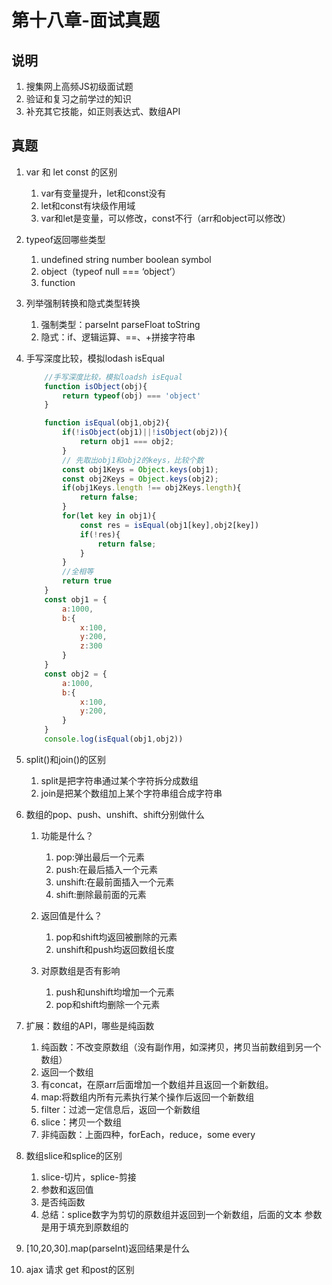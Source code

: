 # 第十八章-面试真题
## 说明
1. 搜集网上高频JS初级面试题
2. 验证和复习之前学过的知识
3. 补充其它技能，如正则表达式、数组API

## 真题
1. var 和 let const 的区别
    1. var有变量提升，let和const没有
    2. let和const有块级作用域
    3. var和let是变量，可以修改，const不行（arr和object可以修改）
2. typeof返回哪些类型
    1. undefined string number boolean symbol
    2. object（typeof null === ‘object’）
    3. function
3. 列举强制转换和隐式类型转换
    1. 强制类型：parseInt parseFloat toString
    2. 隐式：if、逻辑运算、==、+拼接字符串

4. 手写深度比较，模拟lodash isEqual
    ```js
        //手写深度比较，模拟loadsh isEqual
        function isObject(obj){
            return typeof(obj) === 'object'
        }

        function isEqual(obj1,obj2){
            if(!isObject(obj1)||!isObject(obj2)){
                return obj1 === obj2;
            }
            // 先取出obj1和obj2的keys，比较个数
            const obj1Keys = Object.keys(obj1);
            const obj2Keys = Object.keys(obj2);
            if(obj1Keys.length !== obj2Keys.length){
                return false;
            }
            for(let key in obj1){
                const res = isEqual(obj1[key],obj2[key])
                if(!res){
                    return false;
                }
            }
            //全相等
            return true
        }
        const obj1 = {
            a:1000,
            b:{
                x:100,
                y:200,
                z:300
            }
        }
        const obj2 = {
            a:1000,
            b:{
                x:100,
                y:200,
            }
        }
        console.log(isEqual(obj1,obj2))

    ```
5. split()和join()的区别
   1. split是把字符串通过某个字符拆分成数组
   2. join是把某个数组加上某个字符串组合成字符串


6. 数组的pop、push、unshift、shift分别做什么
   1. 功能是什么？
      1. pop:弹出最后一个元素
      2. push:在最后插入一个元素
      3. unshift:在最前面插入一个元素
      4. shift:删除最前面的元素


   2. 返回值是什么？
      1. pop和shift均返回被删除的元素
      2. unshift和push均返回数组长度


   3. 对原数组是否有影响
      1. push和unshift均增加一个元素
      2. pop和shift均删除一个元素


7. 扩展：数组的API，哪些是纯函数
   1. 纯函数：不改变原数组（没有副作用，如深拷贝，拷贝当前数组到另一个数组）
   2. 返回一个数组
   3. 有concat，在原arr后面增加一个数组并且返回一个新数组。
   4. map:将数组内所有元素执行某个操作后返回一个新数组
   5. filter：过滤一定信息后，返回一个新数组
   6. slice：拷贝一个数组
   7. 非纯函数：上面四种，forEach，reduce，some every


8. 数组slice和splice的区别
   1. slice-切片，splice-剪接
   2. 参数和返回值
   3. 是否纯函数
   4. 总结：splice数字为剪切的原数组并返回到一个新数组，后面的文本 参数是用于填充到原数组的


9.  \[10,20,30\].map(parseInt)返回结果是什么
10. ajax 请求 get 和post的区别